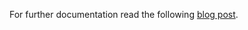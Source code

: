 For further documentation read the following [blog post](http://blog.sequenceiq.com/blog/2014/02/22/custom-flume-source/).
